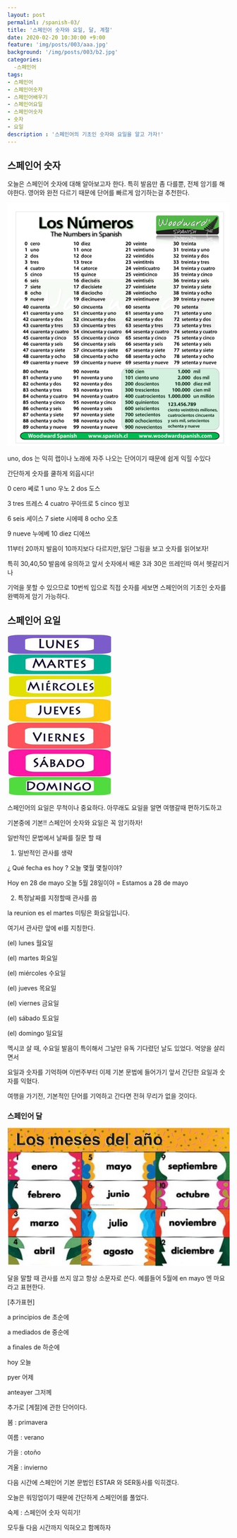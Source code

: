 ```yaml
---
layout: post
permalinl: /spanish-03/
title: '스페인어 숫자와 요일, 달, 계절'
date: 2020-02-20 10:30:00 +9:00
feature: 'img/posts/003/aaa.jpg'
background: '/img/posts/003/b2.jpg'
categories: 
  -스페인어
tags: 
- 스페인어
- 스페인어숫자
- 스페인어배우기 
- 스페인어요일
- 스페인어숫자
- 숫자
- 요일 
description : '스페인어의 기초인 숫자와 요일을 알고 가자!'
---
```


## 스페인어 숫자 

오늘은 스페인어 숫자에 대해 알아보고자 한다.  특히 발음만 좀 다를뿐, 전체 암기를 해야한다. 영어와 완전 다르기 때문에  단어를 빠르게 암기하는걸 추천한다.



![숫자](/img/posts/003/b3.jpg)



uno, dos 는 익히 랩이나 노래에 자주 나오는 단어이기 때문에 쉽게 익힐 수있다

간단하게 숫자를 쿨하게 외웁시다! 



0 cero 쎄로  1 uno 우노  2 dos  도스 

3 tres 뜨레스  4 cuatro 꾸아뜨로 5 cinco 씽꼬 

6 seis 세이스 7 siete 시에떼  8 ocho 오초 

9 nueve 누에베 10 diez 디에쓰 



11부터 20까지 발음이 10까지보다 다르지만,일단 그림을 보고 숫자를 읽어보자! 

특히 30,40,50 발음에 유의하고 앞서 숫자에서 배운 3과 30은 뜨레인따 여서 헷갈리거나 

기억을 못할 수 있으므로 10번씩 입으로 직접 숫자를 세보면 스페인어의 기초인 숫자를 완벽하게 암기 가능하다. 



##  스페인어 요일 

![요일](/img/posts/003/s.jpg)



스페인어의 요일은 무척이나 중요하다. 아무래도 요일을 알면 여행갈때 편하기도하고 

기본중에 기본!!  스페인어 숫자와 요일은 꼭 암기하자! 



일반적인 문법에서 날짜를 질문 할 때 

1. 일반적인 관사를 생략 

¿ Qué fecha es hoy ?   오늘 몇월 몇칠이야? 

Hoy  en 28 de mayo 오늘 5월 28일이야 = Estamos a 28 de mayo 



2. 특정날짜를 지정할때 관사를 씀

la reunion es el martes 미팅은 화요일입니다.

여기서 관사란 앞에 el를 지칭한다. 



(el) lunes           월요일

(el) martes       화요일 

(el) miércoles   수요일

(el) jueves         목요일

(el) viernes       금요일

(el) sábado        토요일

(el) domingo    일요일 



멕시코 살 때, 수요일 발음이 특이해서 그날만 유독 기다렸던 날도 있었다. 억양을 살리면서 

요일과 숫자를 기억하며 이번주부터 이제 기본 문법에 들어가기 앞서 간단한 요일과 숫자를 익혔다. 

여행을 가기전, 기본적인 단어를 기억하고 간다면 전혀 무리가 없을 것이다. 



### 스페인어 달

![스페인어달](/img/posts/003/d.jpg)



달을 말할 때 관사를 쓰지 않고 항상 소문자로 쓴다. 예를들어  5월에 en mayo 엔 마요 라고 표현한다. 

[추가표현]

a principios  de 초순에 

a mediados de 중순에 

a finales de 하순에 



hoy 오늘 

pyer 어제 

anteayer 그저께 



추가로 [계절]에 관한 단어이다. 

 봄 : primavera

 여름 : verano

 가을 : otoño

 겨울 : invierno 





다음 시간에 스페인어 기본 문법인 ESTAR 와 SER동사를 익히겠다.

오늘은 워밍업이기 때문에 간단하게 스페인어를 풀었다. 



숙제 : 스페인어 숫자 익히기! 

모두들 다음 시간까지 익혀오고 함께하자  

